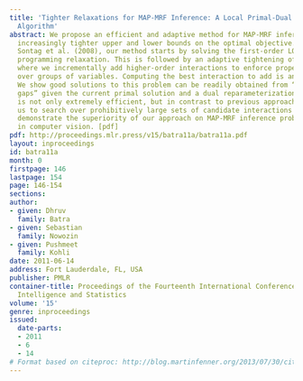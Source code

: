 ```yaml
---
title: 'Tighter Relaxations for MAP-MRF Inference: A Local Primal-Dual Gap based Separation
  Algorithm'
abstract: We propose an efficient and adaptive method for MAP-MRF inference that provides
  increasingly tighter upper and lower bounds on the optimal objective. Similar to
  Sontag et al. (2008), our method starts by solving the first-order LOCAL(G) linear
  programming relaxation. This is followed by an adaptive tightening of the relaxation
  where we incrementally add higher-order interactions to enforce proper marginalization
  over groups of variables. Computing the best interaction to add is an NP-hard problem.
  We show good solutions to this problem can be readily obtained from “local primal-dual
  gaps” given the current primal solution and a dual reparameterization vector. This
  is not only extremely efficient, but in contrast to previous approaches, also allows
  us to search over prohibitively large sets of candidate interactions to add. We
  demonstrate the superiority of our approach on MAP-MRF inference problems encountered
  in computer vision. [pdf]
pdf: http://proceedings.mlr.press/v15/batra11a/batra11a.pdf
layout: inproceedings
id: batra11a
month: 0
firstpage: 146
lastpage: 154
page: 146-154
sections: 
author:
- given: Dhruv
  family: Batra
- given: Sebastian
  family: Nowozin
- given: Pushmeet
  family: Kohli
date: 2011-06-14
address: Fort Lauderdale, FL, USA
publisher: PMLR
container-title: Proceedings of the Fourteenth International Conference on Artificial
  Intelligence and Statistics
volume: '15'
genre: inproceedings
issued:
  date-parts:
  - 2011
  - 6
  - 14
# Format based on citeproc: http://blog.martinfenner.org/2013/07/30/citeproc-yaml-for-bibliographies/
---
```


